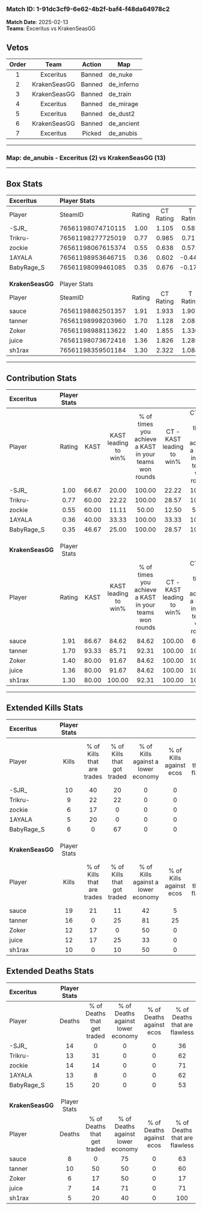 ### Match ID: 1-91dc3cf9-6e62-4b2f-baf4-f48da64978c2  
**Match Date**: 2025-02-13  
**Teams**: Exceritus vs KrakenSeasGG  

## Vetos  

| Order | Team | Action | Map |
| :---: | :--: | :----: | --- |
| 1 | Exceritus | Banned | de_nuke |
| 2 | KrakenSeasGG | Banned | de_inferno |
| 3 | KrakenSeasGG | Banned | de_train |
| 4 | Exceritus | Banned | de_mirage |
| 5 | Exceritus | Banned | de_dust2 |
| 6 | KrakenSeasGG | Banned | de_ancient |
| 7 | Exceritus | Picked | de_anubis |

---  

### **Map**: de_anubis - Exceritus (2) vs KrakenSeasGG (13)  
---  

## Box Stats  

| **Exceritus**    | Player Stats      |        |           |          |       |       |       |         |        |      |     |
| :- | :- | :-: | :-: | :-: | :-: | :-: | :-: | :-: | :-: | :-: | :-: |
| Player           | SteamID           | Rating | CT Rating | T Rating | KAST  |  ADR  | Kills | Assists | Deaths | K/D  | HS% |
| -SJR_            | 76561198074710115 |  1.00  |   1.105   |  0.587   | 66.67 | 110.8 |  10   |    3    |   14   | 0.71 | 80  |
| Trikru-          | 76561198277725019 |  0.77  |   0.985   |  0.717   | 60.00 | 64.7  |   9   |    1    |   13   | 0.69 | 22  |
| zockie           | 76561198067615374 |  0.55  |   0.638   |  0.572   | 60.00 | 56.0  |   6   |    4    |   14   | 0.43 | 50  |
| 1AYALA           | 76561198953646715 |  0.36  |   0.602   |  -0.443  | 40.00 | 51.5  |   5   |    2    |   13   | 0.38 | 40  |
| BabyRage_S       | 76561198099461085 |  0.35  |   0.676   |  -0.175  | 46.67 | 42.4  |   6   |    0    |   15   | 0.40 | 50  |
|                  |                   |        |           |          |       |       |       |         |        |      |     |
|                  |                   |        |           |          |       |       |       |         |        |      |     |
|                  |                   |        |           |          |       |       |       |         |        |      |     |
| **KrakenSeasGG** | Player Stats      |        |           |          |       |       |       |         |        |      |     |
| Player           | SteamID           | Rating | CT Rating | T Rating | KAST  |  ADR  | Kills | Assists | Deaths | K/D  | HS% |
| sauce            | 76561198862501357 |  1.91  |   1.933   |  1.907   | 86.67 | 122.6 |  19   |    2    |   8    | 2.38 | 63  |
| tanner           | 76561198998203960 |  1.70  |   1.128   |  2.082   | 93.33 | 114.6 |  16   |    4    |   10   | 1.60 | 31  |
| Zoker            | 76561198988113622 |  1.40  |   1.855   |  1.330   | 80.00 | 79.8  |  12   |    3    |   6    | 2.00 | 41  |
| juice            | 76561198073672416 |  1.36  |   1.826   |  1.289   | 80.00 | 78.8  |  12   |    3    |   7    | 1.71 | 66  |
| sh1rax           | 76561198359501184 |  1.30  |   2.322   |  1.088   | 80.00 | 70.7  |  10   |    4    |   5    | 2.00 | 30  |
---  

## Contribution Stats  

| **Exceritus**    | Player Stats |       |                      |                                                        |                           |                                                             |                          |                                                            |
| :- | :-: | :-: | :-: | :-: | :-: | :-: | :-: | :-: |
| Player           |    Rating    | KAST  | KAST leading to win% | % of times you achieve a KAST in your teams won rounds | CT - KAST leading to win% | CT - % of times you achieve a KAST in your teams won rounds | T - KAST leading to win% | T - % of times you achieve a KAST in your teams won rounds |
| -SJR_            |     1.00     | 66.67 |        20.00         |                         100.00                         |           22.22           |                           100.00                            |           0.00           |                            0.00                            |
| Trikru-          |     0.77     | 60.00 |        22.22         |                         100.00                         |           28.57           |                           100.00                            |           0.00           |                            0.00                            |
| zockie           |     0.55     | 60.00 |        11.11         |                         50.00                          |           12.50           |                            50.00                            |           0.00           |                            0.00                            |
| 1AYALA           |     0.36     | 40.00 |        33.33         |                         100.00                         |           33.33           |                           100.00                            |           0.00           |                            0.00                            |
| BabyRage_S       |     0.35     | 46.67 |        25.00         |                         100.00                         |           28.57           |                           100.00                            |           0.00           |                            0.00                            |
|                  |              |       |                      |                                                        |                           |                                                             |                          |                                                            |
|                  |              |       |                      |                                                        |                           |                                                             |                          |                                                            |
|                  |              |       |                      |                                                        |                           |                                                             |                          |                                                            |
| **KrakenSeasGG** | Player Stats |       |                      |                                                        |                           |                                                             |                          |                                                            |
| Player           |    Rating    | KAST  | KAST leading to win% | % of times you achieve a KAST in your teams won rounds | CT - KAST leading to win% | CT - % of times you achieve a KAST in your teams won rounds | T - KAST leading to win% | T - % of times you achieve a KAST in your teams won rounds |
| sauce            |     1.91     | 86.67 |        84.62         |                         84.62                          |          100.00           |                            66.67                            |          81.82           |                           90.00                            |
| tanner           |     1.70     | 93.33 |        85.71         |                         92.31                          |          100.00           |                           100.00                            |          81.82           |                           90.00                            |
| Zoker            |     1.40     | 80.00 |        91.67         |                         84.62                          |          100.00           |                           100.00                            |          88.89           |                           80.00                            |
| juice            |     1.36     | 80.00 |        91.67         |                         84.62                          |          100.00           |                           100.00                            |          88.89           |                           80.00                            |
| sh1rax           |     1.30     | 80.00 |        100.00        |                         92.31                          |          100.00           |                           100.00                            |          100.00          |                           90.00                            |
---  

## Extended Kills Stats  

| **Exceritus**    | Player Stats |                            |                            |                                    |                         |                              |                                 |                                       |                    |           |
| :- | :-: | :-: | :-: | :-: | :-: | :-: | :-: | :-: | :-: | :-: |
| Player           |    Kills     | % of Kills that are trades | % of Kills that got traded | % of Kills against a lower economy | % of Kills against ecos | % of Kills that are flawless | % of Kills that are close duels | % of Kills that are assisted by flash | Pistol Round Kills | AWP Kills |
| -SJR_            |      10      |             40             |             20             |                 0                  |            0            |              60              |               10                |                   0                   |         1          |     0     |
| Trikru-          |      9       |             22             |             22             |                 0                  |            0            |              67              |                0                |                   0                   |         1          |     1     |
| zockie           |      6       |             17             |             0              |                 0                  |            0            |              50              |               17                |                   0                   |         0          |     0     |
| 1AYALA           |      5       |             20             |             0              |                 0                  |            0            |              80              |               20                |                   0                   |         0          |     0     |
| BabyRage_S       |      6       |             0              |             67             |                 0                  |            0            |              50              |                0                |                   0                   |         0          |     1     |
|                  |              |                            |                            |                                    |                         |                              |                                 |                                       |                    |           |
|                  |              |                            |                            |                                    |                         |                              |                                 |                                       |                    |           |
|                  |              |                            |                            |                                    |                         |                              |                                 |                                       |                    |           |
| **KrakenSeasGG** | Player Stats |                            |                            |                                    |                         |                              |                                 |                                       |                    |           |
| Player           |    Kills     | % of Kills that are trades | % of Kills that got traded | % of Kills against a lower economy | % of Kills against ecos | % of Kills that are flawless | % of Kills that are close duels | % of Kills that are assisted by flash | Pistol Round Kills | AWP Kills |
| sauce            |      19      |             21             |             11             |                 42                 |            5            |              63              |                5                |                   0                   |         5          |     0     |
| tanner           |      16      |             0              |             25             |                 81                 |           25            |              69              |                0                |                   0                   |         0          |     0     |
| Zoker            |      12      |             17             |             0              |                 50                 |            0            |              58              |                8                |                   8                   |         2          |     3     |
| juice            |      12      |             17             |             25             |                 33                 |            0            |              42              |               25                |                   0                   |         1          |     0     |
| sh1rax           |      10      |             0              |             10             |                 50                 |            0            |              40              |               10                |                   0                   |         2          |     0     |
## Extended Deaths Stats  

| **Exceritus**    | Player Stats |                             |                                   |                          |                               |                            |                           |               |
| :- | :-: | :-: | :-: | :-: | :-: | :-: | :-: | :-: |
| Player           |    Deaths    | % of Deaths that get traded | % of Deaths against lower economy | % of Deaths against ecos | % of Deaths that are flawless | % of Deaths that are close | % of Deaths while blinded | Deaths to AWP |
| -SJR_            |      14      |              0              |                 0                 |            0             |              36               |             14             |             0             |       1       |
| Trikru-          |      13      |             31              |                 0                 |            0             |              62               |             8              |             0             |       1       |
| zockie           |      14      |             14              |                 0                 |            0             |              71               |             7              |             7             |       1       |
| 1AYALA           |      13      |              8              |                 0                 |            0             |              62               |             8              |             0             |       0       |
| BabyRage_S       |      15      |             20              |                 0                 |            0             |              53               |             7              |             0             |       0       |
|                  |              |                             |                                   |                          |                               |                            |                           |               |
|                  |              |                             |                                   |                          |                               |                            |                           |               |
|                  |              |                             |                                   |                          |                               |                            |                           |               |
| **KrakenSeasGG** | Player Stats |                             |                                   |                          |                               |                            |                           |               |
| Player           |    Deaths    | % of Deaths that get traded | % of Deaths against lower economy | % of Deaths against ecos | % of Deaths that are flawless | % of Deaths that are close | % of Deaths while blinded | Deaths to AWP |
| sauce            |      8       |              0              |                75                 |            0             |              63               |             25             |             0             |       0       |
| tanner           |      10      |             50              |                50                 |            0             |              60               |             0              |             0             |       1       |
| Zoker            |      6       |             17              |                50                 |            0             |              17               |             0              |             0             |       0       |
| juice            |      7       |             14              |                71                 |            0             |              71               |             14             |             0             |       0       |
| sh1rax           |      5       |             20              |                40                 |            0             |              100              |             0              |             0             |       1       |
